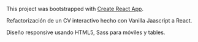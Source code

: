 This project was bootstrapped with [Create React App](https://github.com/facebookincubator/create-react-app).

Refactorización de un CV interactivo hecho con Vanilla Jaascript a React.

Diseño responsive usando HTML5, Sass para móviles y tables.
